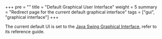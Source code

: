 +++
pre = ""
title = "Default Graphical User Interface"
weight = 5
summary = "Redirect page for the current default graphical interface"
tags = ["gui", "graphical interface"]
+++

The current default UI is set to the [Java Swing Graphical Interface](/reference/swing), refer to its reference guide.